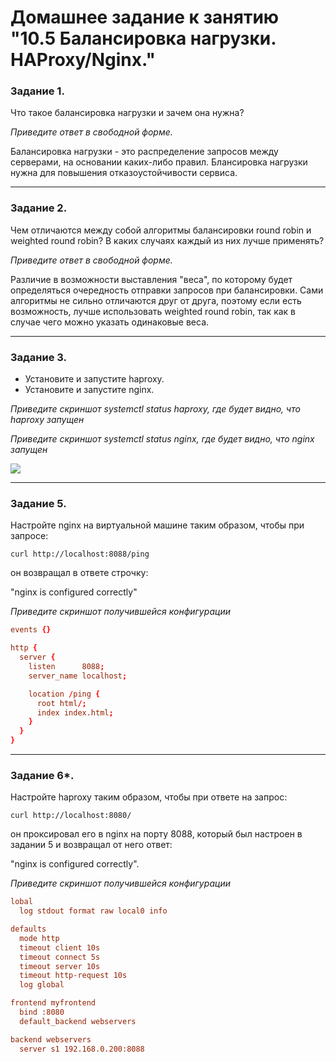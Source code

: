 # Домашнее задание к занятию "10.5 Балансировка нагрузки. HAProxy/Nginx."

### Задание 1.

Что такое балансировка нагрузки и зачем она нужна? 

*Приведите ответ в свободной форме.*

Балансировка нагрузки - это распределение запросов между серверами, на основании каких-либо правил. Блансировка нагрузки нужна для повышения отказоустойчивости сервиса.

---

### Задание 2.

Чем отличаются между собой алгоритмы балансировки round robin и weighted round robin? В каких случаях каждый из них лучше применять? 

*Приведите ответ в свободной форме.*

Различие в возможности выставления "веса", по которому будет определяться очередность отправки запросов при балансировки. Сами алгоритмы не сильно отличаются друг от друга, поэтому если есть возможность, лучше использовать weighted round robin, так как в случае чего можно указать одинаковые веса.

---

### Задание 3.

- Установите и запустите haproxy.
- Установите и запустите nginx.

*Приведите скриншот systemctl status haproxy, где будет видно, что haproxy запущен*

*Приведите скриншот systemctl status nginx, где будет видно, что nginx запущен*

![](https://github.com/guillotine666/nah/blob/master/resilience/tmp/10.5.3.1.png)

---

### Задание 5.

Настройте nginx на виртуальной машине таким образом, чтобы при запросе:

`curl http://localhost:8088/ping`

он возвращал в ответе строчку: 

"nginx is configured correctly"

*Приведите скриншот получившейся конфигурации*

```conf
events {}

http {
  server {
    listen      8088;
    server_name localhost;

    location /ping {
      root html/;
      index index.html;
    }
  }
}
```


---

### Задание 6*.

Настройте haproxy таким образом, чтобы при ответе на запрос:

`curl http://localhost:8080/`

он проксировал его в nginx на порту 8088, который был настроен в задании 5 и возвращал от него ответ: 

"nginx is configured correctly". 

*Приведите скриншот получившейся конфигурации*

```cfg
lobal
  log stdout format raw local0 info

defaults
  mode http
  timeout client 10s
  timeout connect 5s
  timeout server 10s
  timeout http-request 10s
  log global

frontend myfrontend
  bind :8080
  default_backend webservers

backend webservers
  server s1 192.168.0.200:8088
```